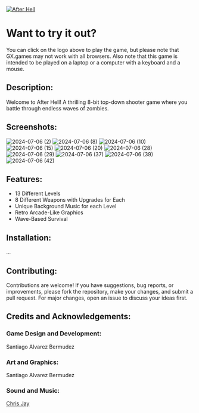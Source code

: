 <a href="https://gx.games/games/jltf0i/after-hell/" target="_blank" rel="noreferrer"><img src="https://github.com/Santiago13225/After-Hell/assets/69102034/11dd5ea3-b300-49cd-9ac3-df5da7623a52" alt="After Hell" /></a>
# Want to try it out?
You can click on the logo above to play the game, but please note that GX.games may not work with all browsers. Also note that this game is intended to be played on a laptop or a computer with a keyboard and a mouse.

## Description:
Welcome to After Hell! A thrilling 8-bit top-down shooter game where you battle through endless waves of zombies.

## Screenshots:
![2024-07-06 (2)](https://github.com/Santiago13225/After-Hell/assets/69102034/ed6a3da2-41ea-4c4c-abcf-92cfa7fa58f3)
![2024-07-06 (8)](https://github.com/Santiago13225/After-Hell/assets/69102034/5b43959c-f9fe-4d0c-8550-bba0b5074f39)
![2024-07-06 (10)](https://github.com/Santiago13225/After-Hell/assets/69102034/7f74a13b-c933-4b93-8001-9437aaa0c427)
![2024-07-06 (15)](https://github.com/Santiago13225/After-Hell/assets/69102034/9e898727-fcc5-4a70-812b-1bc4a142d177)
![2024-07-06 (20)](https://github.com/Santiago13225/After-Hell/assets/69102034/3548560b-aee2-4a23-88e3-07a2ae42e92f)
![2024-07-06 (28)](https://github.com/Santiago13225/After-Hell/assets/69102034/3c982a45-d468-43da-ac7c-822f0e1df7e8)
![2024-07-06 (29)](https://github.com/Santiago13225/After-Hell/assets/69102034/78d75b59-64a7-4b21-a644-f269fc29b4a5)
![2024-07-06 (37)](https://github.com/Santiago13225/After-Hell/assets/69102034/03aa01d3-5383-41b1-870b-b1ea653c78c3)
![2024-07-06 (39)](https://github.com/Santiago13225/After-Hell/assets/69102034/c1dc62dc-5661-4201-b51d-a98cc07cd580)
![2024-07-06 (42)](https://github.com/Santiago13225/After-Hell/assets/69102034/d6f39792-07cb-4580-a6a9-f9a1abed2cc7)

## Features:
- 13 Different Levels
- 8 Different Weapons with Upgrades for Each
- Unique Background Music for each Level
- Retro Arcade-Like Graphics
- Wave-Based Survival

## Installation:
...

## Contributing:
Contributions are welcome! If you have suggestions, bug reports, or improvements, please fork the repository, make your changes, and submit a pull request. For major changes, open an issue to discuss your ideas first.

## Credits and Acknowledgements:
### Game Design and Development:
Santiago Alvarez Bermudez

### Art and Graphics:
Santiago Alvarez Bermudez

### Sound and Music:
[Chris Jay](https://soundbetter.com/profiles/386761-chris-jay)
